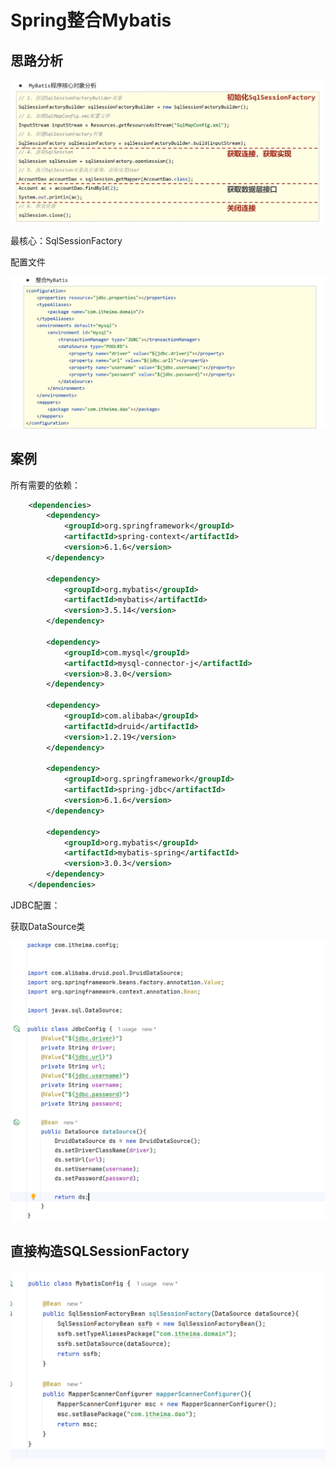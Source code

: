 # Spring整合Mybatis

## 思路分析

![image-20240522230135635](./17Spring整合MyBatis.assets/image-20240522230135635.png)

最核心：SqlSessionFactory

配置文件

![image-20240522230250566](./17Spring整合MyBatis.assets/image-20240522230250566.png)

## 案例

所有需要的依赖：

```xml
    <dependencies>
        <dependency>
            <groupId>org.springframework</groupId>
            <artifactId>spring-context</artifactId>
            <version>6.1.6</version>
        </dependency>

        <dependency>
            <groupId>org.mybatis</groupId>
            <artifactId>mybatis</artifactId>
            <version>3.5.14</version>
        </dependency>

        <dependency>
            <groupId>com.mysql</groupId>
            <artifactId>mysql-connector-j</artifactId>
            <version>8.3.0</version>
        </dependency>

        <dependency>
            <groupId>com.alibaba</groupId>
            <artifactId>druid</artifactId>
            <version>1.2.19</version>
        </dependency>

        <dependency>
            <groupId>org.springframework</groupId>
            <artifactId>spring-jdbc</artifactId>
            <version>6.1.6</version>
        </dependency>

        <dependency>
            <groupId>org.mybatis</groupId>
            <artifactId>mybatis-spring</artifactId>
            <version>3.0.3</version>
        </dependency>
    </dependencies>
```

JDBC配置：

获取DataSource类

![image-20240522232342717](./17Spring整合MyBatis.assets/image-20240522232342717.png)





## 直接构造SQLSessionFactory

![image-20240522232150485](./17Spring整合MyBatis.assets/image-20240522232150485.png)
